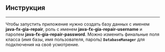 ## Инструкция

---
Чтобы запустить приложение нужно создать базу данных с именем **java-fx-gia-repair**,
роль с именем **java-fx-gia-repair-username** и паролем **java-fx-gia-repair-password**.
Можно изменить финальные поля класса (имя базы, имя пользователя, пароль) **`DatabaseManager`** для подключения на своё усмотрение.